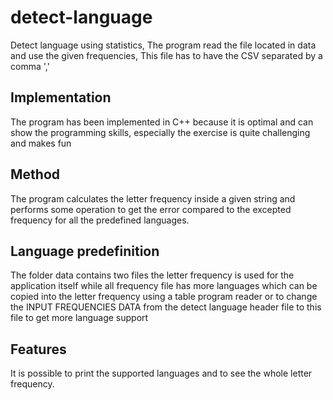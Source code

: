 # detect-language

Detect language using statistics, The program read the file located in data and use the given frequencies, This file has to have the CSV separated by a comma ','

## Implementation 

The program has been implemented in C++ because it is optimal and can show the programming skills, especially the exercise is quite challenging and makes fun 

## Method

The program calculates the letter frequency inside a given string and performs some operation to get the error compared to the excepted frequency for all the predefined languages.

## Language predefinition 
The folder data contains two files the letter frequency is used for the application itself while all frequency file has more languages which can be copied into the letter frequency using a table program reader or to change the INPUT FREQUENCIES DATA from the detect language header file to this file to get more language support


## Features 
It is possible to print the supported languages and to see the whole letter frequency.  
